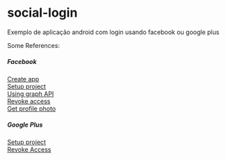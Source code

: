 # social-login
Exemplo de aplicação android com login usando facebook ou google plus

Some References:

##### Facebook

[Create app](https://developers.facebook.com/quickstarts/501901813305584/?platform=android)  
[Setup project](https://developers.facebook.com/docs/android/getting-started)  
[Using graph API](https://developers.facebook.com/docs/android/graph)  
[Revoke access](https://developers.facebook.com/docs/facebook-login/permissions/v2.3#reference)  
[Get profile photo](https://developers.facebook.com/docs/graph-api/reference/user/picture/)  


##### Google Plus

[Setup project](https://developers.google.com/+/mobile/android/getting-started)  
[Revoke Access](https://developers.google.com/identity/sign-in/android/disconnect)  
